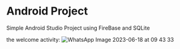 # Android Project
Simple Android Studio Project using FireBase and SQLite 

the welcome activity:
![WhatsApp Image 2023-06-18 at 09 43 33](https://github.com/lam843/Android_Project/assets/78732216/6ce32f0a-782c-4e86-b85a-5cef055e57c3)
